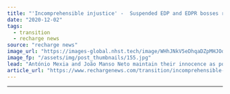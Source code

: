 ```yaml
---
title: "'Incomprehensible injustice' -  Suspended EDP and EDPR bosses resign amid corruption scandal"
date: "2020-12-02"
tags: 
  - transition
  - recharge news
source: "recharge news"
image_url: "https://images-global.nhst.tech/image/WHhJNkV5eDhqaDZpMHJOdjNpYVB2UWJBUEdCdmh4b1l5dlU4cDZKYmRxYz0=/nhst/binary/59117d2a567c7aee1bd9a72968836a39"
image_fp: "/assets/img/post_thumbnails/155.jpg"
lead: "António Mexia and João Manso Neto maintain their innocence as police probe continues"
article_url: "https://www.rechargenews.com/transition/incomprehensible-injustice-suspended-edp-and-edpr-bosses-resign-amid-corruption-scandal/2-1-923106"
---
```


---
